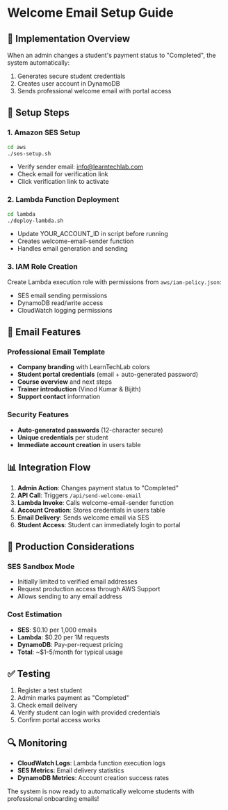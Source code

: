 # Welcome Email Setup Guide

## 🚀 Implementation Overview

When an admin changes a student's payment status to "Completed", the system automatically:
1. Generates secure student credentials
2. Creates user account in DynamoDB
3. Sends professional welcome email with portal access

## 📧 Setup Steps

### 1. Amazon SES Setup
```bash
cd aws
./ses-setup.sh
```
- Verify sender email: info@learntechlab.com
- Check email for verification link
- Click verification link to activate

### 2. Lambda Function Deployment
```bash
cd lambda
./deploy-lambda.sh
```
- Update YOUR_ACCOUNT_ID in script before running
- Creates welcome-email-sender function
- Handles email generation and sending

### 3. IAM Role Creation
Create Lambda execution role with permissions from `aws/iam-policy.json`:
- SES email sending permissions
- DynamoDB read/write access
- CloudWatch logging permissions

## 🔧 Email Features

### Professional Email Template
- **Company branding** with LearnTechLab colors
- **Student portal credentials** (email + auto-generated password)
- **Course overview** and next steps
- **Trainer introduction** (Vinod Kumar & Bijith)
- **Support contact** information

### Security Features
- **Auto-generated passwords** (12-character secure)
- **Unique credentials** per student
- **Immediate account creation** in users table

## 📊 Integration Flow

1. **Admin Action**: Changes payment status to "Completed"
2. **API Call**: Triggers `/api/send-welcome-email`
3. **Lambda Invoke**: Calls welcome-email-sender function
4. **Account Creation**: Stores credentials in users table
5. **Email Delivery**: Sends welcome email via SES
6. **Student Access**: Student can immediately login to portal

## 🎯 Production Considerations

### SES Sandbox Mode
- Initially limited to verified email addresses
- Request production access through AWS Support
- Allows sending to any email address

### Cost Estimation
- **SES**: $0.10 per 1,000 emails
- **Lambda**: $0.20 per 1M requests
- **DynamoDB**: Pay-per-request pricing
- **Total**: ~$1-5/month for typical usage

## ✅ Testing

1. Register a test student
2. Admin marks payment as "Completed"
3. Check email delivery
4. Verify student can login with provided credentials
5. Confirm portal access works

## 🔍 Monitoring

- **CloudWatch Logs**: Lambda function execution logs
- **SES Metrics**: Email delivery statistics
- **DynamoDB Metrics**: Account creation success rates

The system is now ready to automatically welcome students with professional onboarding emails!